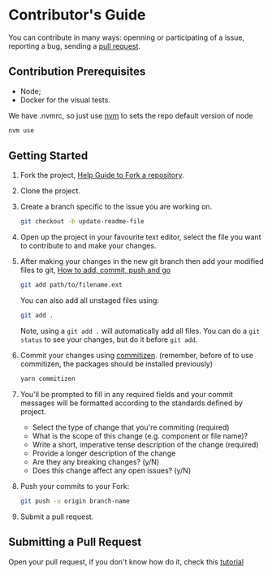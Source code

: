 # Contributor's Guide

You can contribute in many ways: openning or participating of a issue, reporting a bug, sending a [pull request](#submitting-a-pull-request).

## Contribution Prerequisites
- Node;
- Docker for the visual tests.

We have .nvmrc, so just use [nvm](https://github.com/nvm-sh/nvm) to sets the repo default version of node
```sh
nvm use
```

## Getting Started
1.  Fork the project, [Help Guide to Fork a repository](https://docs.github.com/en/get-started/quickstart/fork-a-repo).
2.  Clone the project.
3. Create a branch specific to the issue you are working on.
    ```sh
    git checkout -b update-readme-file
    ```
4.  Open up the project in your favourite text editor, select the file you want to contribute to and make your changes.

5.  After making your changes in the new git branch then add your modified files to git, [How to add, commit, push and go](http://readwrite.com/2013/10/02/github-for-beginners-part-2/)

    ```sh
    git add path/to/filename.ext
    ```

    You can also add all unstaged files using:
    ```sh
    git add .
    ```

    Note, using a `git add .` will automatically add all files. You can do a `git status` to see your changes, but do it before `git add`.

6.  Commit your changes using [commitizen](http://commitizen.github.io/cz-cli/).
 (remember, before of to use commitizen, the packages should be installed previously)
    ```sh
    yarn commitizen
    ```

7.  You'll be prompted to fill in any required fields and your commit messages will be formatted according to the standards defined by project.
    
    - Select the type of change that you're commiting (required)
    - What is the scope of this change (e.g. component or file name)?
    - Write a short, imperative tense description of the change (required)
    - Provide a longer description of the change
    - Are they any breaking changes? (y/N)
    - Does this change affect any open issues? (y/N)

8.  Push your commits to your Fork:

    ```sh
    git push -u origin branch-name
    ```
9.  Submit a pull request.

## Submitting a Pull Request

Open your pull request, if you don't know how do it, check this [tutorial](https://docs.github.com/en/github/collaborating-with-pull-requests/proposing-changes-to-your-work-with-pull-requests/creating-a-pull-request)
